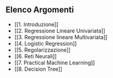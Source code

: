 ## Elenco Argomenti
- [[1. Introduzione]]
- [[2. Regressione Lineare Univariata]]
- [[3. Regressione lineare Multivariata]]
- [[4. Logistic Regression]]
- [[5. Regolarizzazione]]
- [[6. Reti Neurali]]
- [[7. Practical Machine Learning]]
- [[8. Decision Tree]]

